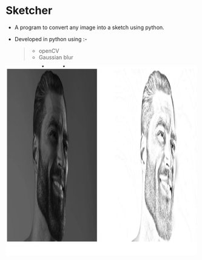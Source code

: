 # Sketcher
- A program to convert any image into a sketch using python.

- Developed in python using :-

  >- openCV
  >- Gaussian blur
  

<p align="center">
  <img width="1000" height="500" src="https://github.com/0EnIgma1/Sketcher/blob/main/Capture.PNG">
</p>
